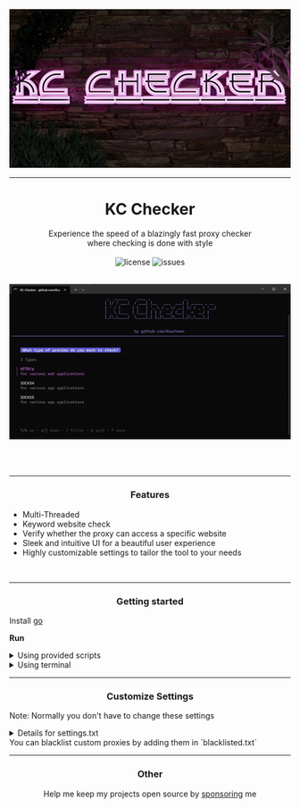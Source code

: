 <img src="assets/logo.png" alt="logo">

---
# <div align="center">KC Checker</div>

<div align="center">Experience the speed of a blazingly fast proxy checker</div>
<div align="center">where checking is done with style </div>

<br>

<div align="center">
<!--<img src="https://img.shields.io/github/downloads/Kuucheen/KC-Checker/total.svg" alt="downloads">-->
<img src="https://img.shields.io/github/license/Kuucheen/KC-Checker.svg" alt="license">
<img src="https://img.shields.io/github/issues/Kuucheen/KC-Checker.svg" alt="issues">
</div>

<br>

<p align="center">
<img src="assets/preview.gif" alt="preview">
</p>

<br>
<br>

-----

### <p align="center">Features</p>

- Multi-Threaded
- Keyword website check
- Verify whether the proxy can access a specific website
- Sleek and intuitive UI for a beautiful user experience
- Highly customizable settings to tailor the tool to your needs

<br>

-----

### <p align="center">Getting started</p>

Install [go](https://go.dev/doc/install)

**Run**
<details>
  <summary>Using provided scripts</summary>
  
  ### Windows
  
  Double click on `start.bat`

  ### Linux

  Open directory in terminal and type `./start.sh`
</details>
<details>
  <summary>Using terminal</summary>

  Navigate to your directory
        
    cd your-directory
 
  Install dependencies
  
    go get .

  Run with
  
    go run .
</details>

---

### <p align="center">Customize Settings</p>

Note: Normally you don't have to change these settings

<details>
    <summary>Details for settings.txt</summary>

1. threads: <br>
   Maximum number of threads<br>

2. retries: <br>
   Number of times to retry a request<br>
   
3. timeout: <br>
   Timeout duration for requests in ms<br>

4. iplookup: <br>
    A website that returns the <a href="https://de.wikipedia.org/wiki/Internet_Protocol">ip</a><br>

5. judges: <br>
    Websites that returns the <a href="https://developer.mozilla.org/en-US/docs/Web/HTTP/Headers">headers</a> of the request<br>

6. blacklisted:<br>
    Websites that contain blacklisted ips. These ips won't be checked<br>
<br>

7. bancheck: <br>
   If here's a website the program will check if the proxy is able to reach the site. These will land in the `banchecked` directory<br>

8. keywords: <br>
   It will check if the website the proxy has opened contains the text given<br>

</details>
You can blacklist custom proxies by adding them in `blacklisted.txt`


---
### <p align="center">Other</p>

<div align="center">
Help me keep my projects open source by <a href="https://ko-fi.com/kuucheen">sponsoring</a> me
</div>
